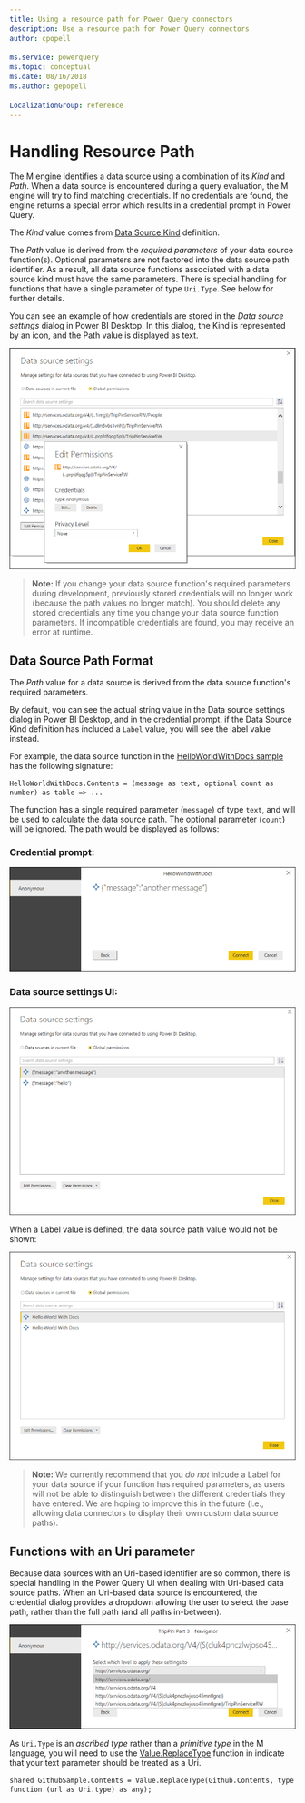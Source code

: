 ```yaml
---
title: Using a resource path for Power Query connectors
description: Use a resource path for Power Query connectors
author: cpopell

ms.service: powerquery
ms.topic: conceptual
ms.date: 08/16/2018
ms.author: gepopell

LocalizationGroup: reference
---
```


# Handling Resource Path

The M engine identifies a data source using a combination of its *Kind* and *Path*. When a data source is encountered during a query evaluation, the M engine will try to find matching credentials. If no credentials are found, the engine returns a special error which results in a credential prompt in Power Query.

The *Kind* value comes from [Data Source Kind] definition.

The *Path* value is derived from the *required parameters* of your data source function(s). Optional parameters are not factored into the data source path identifier. As a result, all data source functions associated with a data source kind must have the same parameters. There is special handling for functions that have a single parameter of type `Uri.Type`. See below for further details.

You can see an example of how credentials are stored in the *Data source settings* dialog in Power BI Desktop. In this dialog, the Kind is represented by an icon, and the Path value is displayed as text.

![](images/datasourcesettingscreds.png)

> **Note:** If you change your data source function's required parameters during development, previously stored credentials will no longer work (because the path values no longer match). You should delete any stored credentials any time you change your data source function parameters. If incompatible credentials are found, you may receive an error at runtime.

## Data Source Path Format

The *Path* value for a data source is derived from the data source function's required parameters.

By default, you can see the actual string value in the Data source settings dialog in Power BI Desktop, and in the credential prompt. if the Data Source Kind definition has included a `Label` value, you will see the label value instead.

For example, the data source function in the [HelloWorldWithDocs sample] has the following signature:

```
HelloWorldWithDocs.Contents = (message as text, optional count as number) as table => ...
```

The function has a single required parameter (`message`) of type `text`, and will be used to calculate the data source path. The optional parameter (`count`) will be ignored. The path would be displayed as follows:

### Credential prompt:
![Credential prompt with path](images/credentialPromptWithPath.png)

### Data source settings UI:
![Data source settings UI](images/dataSourceSettingsJson.png)

When a Label value is defined, the data source path value would not be shown:

![Data source settings with label](images/dataSourceSettingsLabel.png)

> **Note:** We currently recommend that you *do not* inlcude a Label for your data source if your function has required parameters, as users will not be able to distinguish between the different credentials they have entered. We are hoping to improve this in the future (i.e., allowing data connectors to display their own custom data source paths).

## Functions with an Uri parameter

Because data sources with an Uri-based identifier are so common, there is special handling in the Power Query UI when dealing with Uri-based data source paths. When an Uri-based data source is encountered, the credential dialog provides a dropdown allowing the user to select the base path, rather than the full path (and all paths in-between).

![Setting path that credentials apply to](images/credentialPromptWithUrl.png)

As `Uri.Type` is an *ascribed type* rather than a *primitive type* in the M language, you will need to use the [Value.ReplaceType] function in indicate that your text parameter should be treated as a Uri.

```
shared GithubSample.Contents = Value.ReplaceType(Github.Contents, type function (url as Uri.type) as any);
```

[Data Source Kind]: https://github.com/Microsoft/DataConnectors/blob/master/docs/m-extensions.md#data-source-kind

[HelloWorldWithDocs sample]: https://github.com/Microsoft/DataConnectors/blob/master/samples/HelloWorldWithDocs

[Value.ReplaceType]: /powerquery-m/value-replacetype

